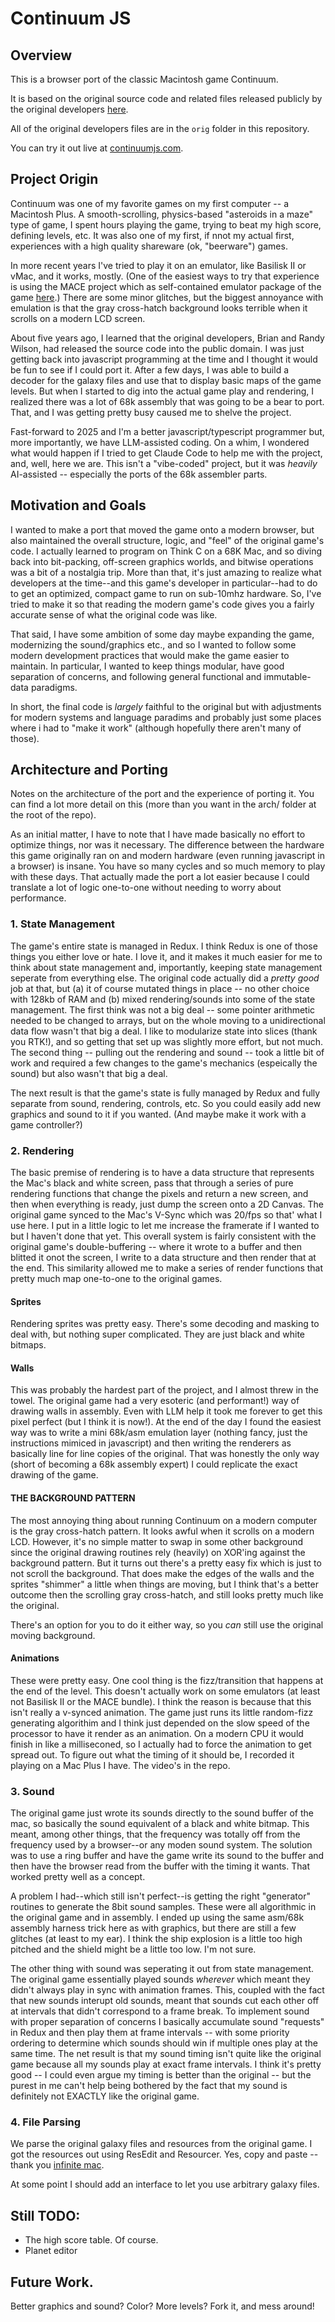# Continuum JS

## Overview

This is a browser port of the classic Macintosh game Continuum.

It is based on the original source code and related files released publicly by the original developers [here](https://www.ski-epic.com/continuum_downloads/).

All of the original developers files are in the `orig` folder in this repository.

You can try it out live at [continuumjs.com](https://continuumjs.com).

## Project Origin

Continuum was one of my favorite games on my first computer -- a Macintosh Plus. A smooth-scrolling, physics-based "asteroids in a maze" type of game, I spent hours playing the game, trying to beat my high score, defining levels, etc. It was also one of my first, if nnot my actual first, experiences with a high quality shareware (ok, "beerware") games.

In more recent years I've tried to play it on an emulator, like Basilisk II or vMac, and it works, mostly. (One of the easiest ways to try that experience is using the MACE project which as self-contained emulator package of the game [here](https://mace.home.blog/files/).) There are some minor glitches, but the biggest annoyance with emulation is that the gray cross-hatch background looks terrible when it scrolls on a modern LCD screen.

About five years ago, I learned that the original developers, Brian and Randy Wilson, had released the source code into the public domain. I was just getting back into javascript programming at the time and I thought it would be fun to see if I could port it. After a few days, I was able to build a decoder for the galaxy files and use that to display basic maps of the game levels. But when I started to dig into the actual game play and rendering, I realized there was a lot of 68k assembly that was going to be a bear to port. That, and I was getting pretty busy caused me to shelve the project.

Fast-forward to 2025 and I'm a better javascript/typescript programmer but, more importantly, we have LLM-assisted coding. On a whim, I wondered what would happen if I tried to get Claude Code to help me with the project, and, well, here we are. This isn't a "vibe-coded" project, but it was _heavily_ AI-assisted -- especially the ports of the 68k assembler parts.

## Motivation and Goals

I wanted to make a port that moved the game onto a modern browser, but also maintained the overall structure, logic, and "feel" of the original game's code. I actually learned to program on Think C on a 68K Mac, and so diving back into bit-packing, off-screen graphics worlds, and bitwise operations was a bit of a nostalgia trip. More than that, it's just amazing to realize what developers at the time--and this game's developer in particular--had to do to get an optimized, compact game to run on sub-10mhz hardware. So, I've tried to make it so that reading the modern game's code gives you a fairly accurate sense of what the original code was like.

That said, I have some ambition of some day maybe expanding the game, modernizing the sound/graphics etc., and so I wanted to follow some modern development practices that would make the game easier to maintain. In particular, I wanted to keep things modular, have good separation of concerns, and following general functional and immutable-data paradigms.

In short, the final code is _largely_ faithful to the original but with adjustments for modern systems and language paradims and probably just some places where i had to "make it work" (although hopefully there aren't many of those).

## Architecture and Porting

Notes on the architecture of the port and the experience of porting it. You can find a lot more detail on this (more than you want in the arch/ folder at the root of the repo).

As an initial matter, I have to note that I have made basically no effort to optimize things, nor was it necessary. The difference between the hardware this game originally ran on and modern hardware (even running javascript in a browser) is insane. You have so many cycles and so much memory to play with these days. That actually made the port a lot easier because I could translate a lot of logic one-to-one without needing to worry about performance.

### 1. State Management

The game's entire state is managed in Redux. I think Redux is one of those things you either love or hate. I love it, and it makes it much easier for me to think about state management and, importantly, keeping state management seperate from everything else. The original code actually did a _pretty good_ job at that, but (a) it of course mutated things in place -- no other choice with 128kb of RAM and (b) mixed rendering/sounds into some of the state management. The first think was not a big deal -- some pointer arithmetic needed to be changed to arrays, but on the whole moving to a unidirectional data flow wasn't that big a deal. I like to modularize state into slices (thank you RTK!), and so getting that set up was slightly more effort, but not much. The second thing -- pulling out the rendering and sound -- took a little bit of work and required a few changes to the game's mechanics (espeically the sound) but also wasn't that big a deal.

The next result is that the game's state is fully managed by Redux and fully separate from sound, rendering, controls, etc. So you could easily add new graphics and sound to it if you wanted. (And maybe make it work with a game controller?)

### 2. Rendering

The basic premise of rendering is to have a data structure that represents the Mac's black and white screen, pass that through a series of pure rendering functions that change the pixels and return a new screen, and then when everything is ready, just dump the screen onto a 2D Canvas. The original game synced to the Mac's V-Sync which was 20/fps so that' what I use here. I put in a little logic to let me increase the framerate if I wanted to but I haven't done that yet. This overall system is fairly consistent with the original game's double-buffering -- where it wrote to a buffer and then blitted it onot the screen, I write to a data structure and then render that at the end. This similarity allowed me to make a series of render functions that pretty much map one-to-one to the original games.

#### Sprites

Rendering sprites was pretty easy. There's some decoding and masking to deal with, but nothing super complicated. They are just black and white bitmaps.

#### Walls

This was probably the hardest part of the project, and I almost threw in the towel. The original game had a very esoteric (and performant!) way of drawing walls in assembly. Even with LLM help it took me forever to get this pixel perfect (but I think it is now!). At the end of the day I found the easiest way was to write a mini 68k/asm emulation layer (nothing fancy, just the instructions mimiced in javascript) and then writing the renderers as basically line for line copies of the original. That was honestly the only way (short of becoming a 68k assembly expert) I could replicate the exact drawing of the game.

#### THE BACKGROUND PATTERN

The most annoying thing about running Continuum on a modern computer is the gray cross-hatch pattern. It looks awful when it scrolls on a modern LCD. However, it's no simple matter to swap in some other background since the original drawing routines rely (heavily) on XOR'ing against the background pattern. But it turns out there's a pretty easy fix which is just to not scroll the background. That does make the edges of the walls and the sprites "shimmer" a little when things are moving, but I think that's a better outcome then the scrolling gray cross-hatch, and still looks pretty much like the original.

There's an option for you to do it either way, so you _can_ still use the original moving background.

#### Animations

These were pretty easy. One cool thing is the fizz/transition that happens at the end of the level. This doesn't actually work on some emulators (at least not Basilisk II or the MACE bundle). I think the reason is because that this isn't really a v-synced animation. The game just runs its little random-fizz generating algorithim and I think just depended on the slow speed of the processor to have it render as an animation. On a modern CPU it would finish in like a milliseconed, so I actually had to force the animation to get spread out. To figure out what the timing of it should be, I recorded it playing on a Mac Plus I have. The video's in the repo.

### 3. Sound

The original game just wrote its sounds directly to the sound buffer of the mac, so basically the sound equivalent of a black and white bitmap. This meant, among other things, that the frequency was totally off from the frequency used by a browser--or any moden sound system. The solution was to use a ring buffer and have the game write its sound to the buffer and then have the browser read from the buffer with the timing it wants. That worked pretty well as a concept.

A problem I had--which still isn't perfect--is getting the right "generator" routines to generate the 8bit sound samples. These were all algorithmic in the original game and in assembly. I ended up using the same asm/68k assembly harness trick here as with graphics, but there are still a few glitches (at least to my ear). I think the ship explosion is a little too high pitched and the shield might be a little too low. I'm not sure.

The other thing with sound was seperating it out from state management. The original game essentially played sounds _wherever_ which meant they didn't always play in sync with animation frames. This, coupled with the fact that new sounds interupt old sounds, meant that sounds cut each other off at intervals that didn't correspond to a frame break. To implement sound with proper separation of concerns I basically accumulate sound "requests" in Redux and then play them at frame intervals -- with some priority ordering to determine which sounds should win if multiple ones play at the same time. The net result is that my sound timing isn't quite like the original game because all my sounds play at exact frame intervals. I think it's pretty good -- I could even argue my timing is better than the original -- but the purest in me can't help being bothered by the fact that my sound is definitely not EXACTLY like the original game.

### 4. File Parsing

We parse the original galaxy files and resources from the original game. I got the resources out using ResEdit and Resourcer. Yes, copy and paste -- thank you [infinite mac](https://infinitemac.org).

At some point I should add an interface to let you use arbitrary galaxy files.

## Still TODO:

- The high score table. Of course.
- Planet editor

## Future Work.

Better graphics and sound? Color? More levels? Fork it, and mess around!

